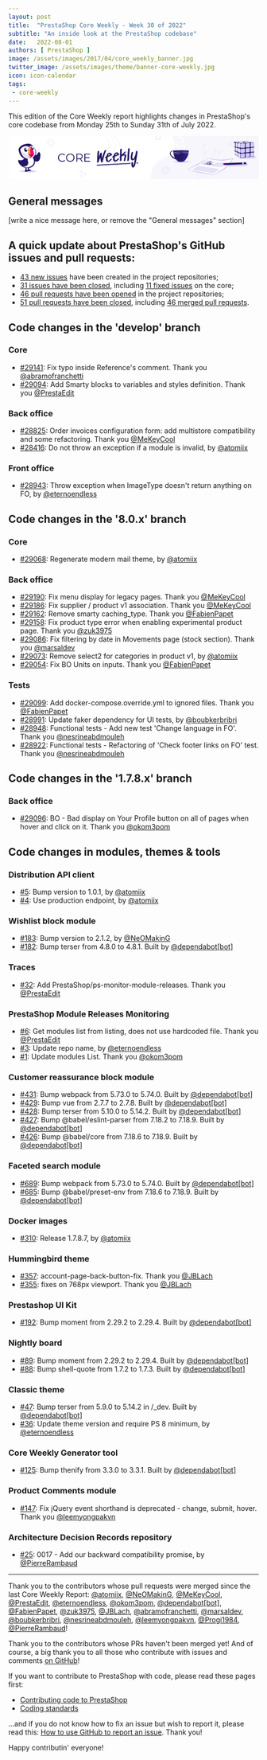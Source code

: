 ```yaml
---
layout: post
title:  "PrestaShop Core Weekly - Week 30 of 2022"
subtitle: "An inside look at the PrestaShop codebase"
date:   2022-08-01
authors: [ PrestaShop ]
image: /assets/images/2017/04/core_weekly_banner.jpg
twitter_image: /assets/images/theme/banner-core-weekly.jpg
icon: icon-calendar
tags:
 - core-weekly
---
```


This edition of the Core Weekly report highlights changes in PrestaShop's core codebase from Monday 25th to Sunday 31th of July 2022.

![Core Weekly banner](/assets/images/2018/12/banner-core-weekly.jpg)

## General messages

[write a nice message here, or remove the "General messages" section]


## A quick update about PrestaShop's GitHub issues and pull requests:

- [43 new issues](https://github.com/search?q=org%3APrestaShop+is%3Apublic++-repo%3Aprestashop%2Fprestashop.github.io++is%3Aissue+created%3A2022-07-25..2022-07-31) have been created in the project repositories;
- [31 issues have been closed](https://github.com/search?q=org%3APrestaShop+is%3Apublic++-repo%3Aprestashop%2Fprestashop.github.io++is%3Aissue+closed%3A2022-07-25..2022-07-31), including [11 fixed issues](https://github.com/search?q=org%3APrestaShop+is%3Apublic++-repo%3Aprestashop%2Fprestashop.github.io++is%3Aissue+label%3Afixed+closed%3A2022-07-25..2022-07-31) on the core;
- [46 pull requests have been opened](https://github.com/search?q=org%3APrestaShop+is%3Apublic++-repo%3Aprestashop%2Fprestashop.github.io++is%3Apr+created%3A2022-07-25..2022-07-31) in the project repositories;
- [51 pull requests have been closed](https://github.com/search?q=org%3APrestaShop+is%3Apublic++-repo%3Aprestashop%2Fprestashop.github.io++is%3Apr+closed%3A2022-07-25..2022-07-31), including [46 merged pull requests](https://github.com/search?q=org%3APrestaShop+is%3Apublic++-repo%3Aprestashop%2Fprestashop.github.io++is%3Apr+merged%3A2022-07-25..2022-07-31).


## Code changes in the 'develop' branch


### Core
* [#29141](https://github.com/PrestaShop/PrestaShop/pull/29141): Fix typo inside Reference's comment. Thank you [@abramofranchetti](https://github.com/abramofranchetti)
* [#29094](https://github.com/PrestaShop/PrestaShop/pull/29094): Add Smarty blocks to variables and styles definition. Thank you [@PrestaEdit](https://github.com/PrestaEdit)


### Back office
* [#28825](https://github.com/PrestaShop/PrestaShop/pull/28825): Order invoices configuration form: add multistore compatibility and some refactoring. Thank you [@MeKeyCool](https://github.com/MeKeyCool)
* [#28416](https://github.com/PrestaShop/PrestaShop/pull/28416): Do not throw an exception if a module is invalid, by [@atomiix](https://github.com/atomiix)


### Front office
* [#28943](https://github.com/PrestaShop/PrestaShop/pull/28943): Throw exception when ImageType doesn't return anything on FO, by [@eternoendless](https://github.com/eternoendless)


## Code changes in the '8.0.x' branch


### Core
* [#29068](https://github.com/PrestaShop/PrestaShop/pull/29068): Regenerate modern mail theme, by [@atomiix](https://github.com/atomiix)


### Back office
* [#29190](https://github.com/PrestaShop/PrestaShop/pull/29190): Fix menu display for legacy pages. Thank you [@MeKeyCool](https://github.com/MeKeyCool)
* [#29186](https://github.com/PrestaShop/PrestaShop/pull/29186): Fix supplier / product v1 association. Thank you [@MeKeyCool](https://github.com/MeKeyCool)
* [#29162](https://github.com/PrestaShop/PrestaShop/pull/29162): Remove smarty caching_type. Thank you [@FabienPapet](https://github.com/FabienPapet)
* [#29158](https://github.com/PrestaShop/PrestaShop/pull/29158): Fix product type error when enabling experimental product page. Thank you [@zuk3975](https://github.com/zuk3975)
* [#29086](https://github.com/PrestaShop/PrestaShop/pull/29086): Fix filtering by date in Movements page (stock section). Thank you [@marsaldev](https://github.com/marsaldev)
* [#29073](https://github.com/PrestaShop/PrestaShop/pull/29073): Remove select2 for categories in product v1, by [@atomiix](https://github.com/atomiix)
* [#29054](https://github.com/PrestaShop/PrestaShop/pull/29054): Fix BO Units on inputs. Thank you [@FabienPapet](https://github.com/FabienPapet)


### Tests
* [#29099](https://github.com/PrestaShop/PrestaShop/pull/29099): Add docker-compose.override.yml to ignored files. Thank you [@FabienPapet](https://github.com/FabienPapet)
* [#28991](https://github.com/PrestaShop/PrestaShop/pull/28991): Update faker dependency for UI tests, by [@boubkerbribri](https://github.com/boubkerbribri)
* [#28948](https://github.com/PrestaShop/PrestaShop/pull/28948): Functional tests - Add new test 'Change language in FO'. Thank you [@nesrineabdmouleh](https://github.com/nesrineabdmouleh)
* [#28922](https://github.com/PrestaShop/PrestaShop/pull/28922): Functional tests - Refactoring of 'Check footer links on FO' test. Thank you [@nesrineabdmouleh](https://github.com/nesrineabdmouleh)


## Code changes in the '1.7.8.x' branch


### Back office
* [#29096](https://github.com/PrestaShop/PrestaShop/pull/29096): BO - Bad display on Your Profile button on all of pages when hover and click on it. Thank you [@okom3pom](https://github.com/okom3pom)


## Code changes in modules, themes & tools


### Distribution API client
* [#5](https://github.com/PrestaShop/ps_distributionapiclient/pull/5): Bump version to 1.0.1, by [@atomiix](https://github.com/atomiix)
* [#4](https://github.com/PrestaShop/ps_distributionapiclient/pull/4): Use production endpoint, by [@atomiix](https://github.com/atomiix)


### Wishlist block module
* [#183](https://github.com/PrestaShop/blockwishlist/pull/183): Bump version to 2.1.2, by [@NeOMakinG](https://github.com/NeOMakinG)
* [#182](https://github.com/PrestaShop/blockwishlist/pull/182): Bump terser from 4.8.0 to 4.8.1. Built by [@dependabot[bot]](https://github.com/apps/dependabot)


### Traces
* [#32](https://github.com/PrestaShop/traces/pull/32): Add PrestaShop/ps-monitor-module-releases. Thank you [@PrestaEdit](https://github.com/PrestaEdit)


### PrestaShop Module Releases Monitoring
* [#6](https://github.com/PrestaShop/ps-monitor-module-releases/pull/6): Get modules list from listing, does not use hardcoded file. Thank you [@PrestaEdit](https://github.com/PrestaEdit)
* [#3](https://github.com/PrestaShop/ps-monitor-module-releases/pull/3): Update repo name, by [@eternoendless](https://github.com/eternoendless)
* [#1](https://github.com/PrestaShop/ps-monitor-module-releases/pull/1): Update modules List. Thank you [@okom3pom](https://github.com/okom3pom)


### Customer reassurance block module
* [#431](https://github.com/PrestaShop/blockreassurance/pull/431): Bump webpack from 5.73.0 to 5.74.0. Built by [@dependabot[bot]](https://github.com/apps/dependabot)
* [#429](https://github.com/PrestaShop/blockreassurance/pull/429): Bump vue from 2.7.7 to 2.7.8. Built by [@dependabot[bot]](https://github.com/apps/dependabot)
* [#428](https://github.com/PrestaShop/blockreassurance/pull/428): Bump terser from 5.10.0 to 5.14.2. Built by [@dependabot[bot]](https://github.com/apps/dependabot)
* [#427](https://github.com/PrestaShop/blockreassurance/pull/427): Bump @babel/eslint-parser from 7.18.2 to 7.18.9. Built by [@dependabot[bot]](https://github.com/apps/dependabot)
* [#426](https://github.com/PrestaShop/blockreassurance/pull/426): Bump @babel/core from 7.18.6 to 7.18.9. Built by [@dependabot[bot]](https://github.com/apps/dependabot)


### Faceted search module
* [#689](https://github.com/PrestaShop/ps_facetedsearch/pull/689): Bump webpack from 5.73.0 to 5.74.0. Built by [@dependabot[bot]](https://github.com/apps/dependabot)
* [#685](https://github.com/PrestaShop/ps_facetedsearch/pull/685): Bump @babel/preset-env from 7.18.6 to 7.18.9. Built by [@dependabot[bot]](https://github.com/apps/dependabot)


### Docker images
* [#310](https://github.com/PrestaShop/docker/pull/310): Release 1.7.8.7, by [@atomiix](https://github.com/atomiix)


### Hummingbird theme
* [#357](https://github.com/PrestaShop/hummingbird/pull/357): account-page-back-button-fix. Thank you [@JBLach](https://github.com/JBLach)
* [#355](https://github.com/PrestaShop/hummingbird/pull/355): fixes on 768px viewport. Thank you [@JBLach](https://github.com/JBLach)


### Prestashop UI Kit
* [#192](https://github.com/PrestaShop/prestashop-ui-kit/pull/192): Bump moment from 2.29.2 to 2.29.4. Built by [@dependabot[bot]](https://github.com/apps/dependabot)


### Nightly board
* [#89](https://github.com/PrestaShop/nightly-board/pull/89): Bump moment from 2.29.2 to 2.29.4. Built by [@dependabot[bot]](https://github.com/apps/dependabot)
* [#88](https://github.com/PrestaShop/nightly-board/pull/88): Bump shell-quote from 1.7.2 to 1.7.3. Built by [@dependabot[bot]](https://github.com/apps/dependabot)


### Classic theme
* [#47](https://github.com/PrestaShop/classic-theme/pull/47): Bump terser from 5.9.0 to 5.14.2 in /_dev. Built by [@dependabot[bot]](https://github.com/apps/dependabot)
* [#36](https://github.com/PrestaShop/classic-theme/pull/36): Update theme version and require PS 8 minimum, by [@eternoendless](https://github.com/eternoendless)


### Core Weekly Generator tool
* [#125](https://github.com/PrestaShop/core-weekly-generator/pull/125): Bump thenify from 3.3.0 to 3.3.1. Built by [@dependabot[bot]](https://github.com/apps/dependabot)


### Product Comments module
* [#147](https://github.com/PrestaShop/productcomments/pull/147): Fix jQuery event shorthand is deprecated - change, submit, hover. Thank you [@leemyongpakvn](https://github.com/leemyongpakvn)


### Architecture Decision Records repository
* [#25](https://github.com/PrestaShop/ADR/pull/25): 0017 - Add our backward compatibility promise, by [@PierreRambaud](https://github.com/PierreRambaud)


<hr />

Thank you to the contributors whose pull requests were merged since the last Core Weekly Report: [@atomiix](https://github.com/atomiix), [@NeOMakinG](https://github.com/NeOMakinG), [@MeKeyCool](https://github.com/MeKeyCool), [@PrestaEdit](https://github.com/PrestaEdit), [@eternoendless](https://github.com/eternoendless), [@okom3pom](https://github.com/okom3pom), [@dependabot[bot]](https://github.com/apps/dependabot), [@FabienPapet](https://github.com/FabienPapet), [@zuk3975](https://github.com/zuk3975), [@JBLach](https://github.com/JBLach), [@abramofranchetti](https://github.com/abramofranchetti), [@marsaldev](https://github.com/marsaldev), [@boubkerbribri](https://github.com/boubkerbribri), [@nesrineabdmouleh](https://github.com/nesrineabdmouleh), [@leemyongpakvn](https://github.com/leemyongpakvn), [@Progi1984](https://github.com/Progi1984), [@PierreRambaud](https://github.com/PierreRambaud)!

Thank you to the contributors whose PRs haven't been merged yet! And of course, a big thank you to all those who contribute with issues and comments [on GitHub](https://github.com/PrestaShop/PrestaShop)!

If you want to contribute to PrestaShop with code, please read these pages first:

 * [Contributing code to PrestaShop](https://devdocs.prestashop.com/8/contribute/contribution-guidelines/)
 * [Coding standards](https://devdocs.prestashop.com/8/development/coding-standards/)

...and if you do not know how to fix an issue but wish to report it, please read this: [How to use GitHub to report an issue](https://devdocs.prestashop.com/8/contribute/contribute-reporting-issues/). Thank you!

Happy contributin' everyone!

